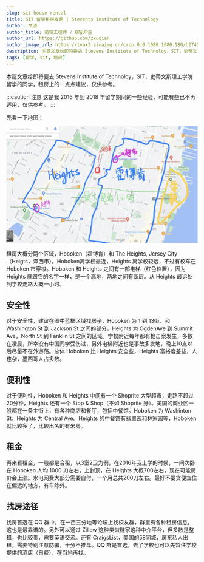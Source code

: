 ```yaml
---
slug: sit-house-rental
title: SIT 留学租房攻略 | Stevents Institute of Technology
author: 文涛
author_title: 前端工程师 / B站UP主
author_url: https://github.com/zxuqian
author_image_url: https://tvax3.sinaimg.cn/crop.0.0.1080.1080.180/b2745d44ly8g8s4muqeggj20u00u0n0k.jpg?KID=imgbed,tva&Expires=1582389585&ssig=EvXmyu%2FXsX
description: 本篇文章给即将要去 Stevens Institute of Technoloy，SIT，史蒂文斯理工学院留学的同学，租房上的一点点建议，仅供参考。
tags: [留学, sit, 租房]
---
```


本篇文章给即将要去 Stevens Institute of Technoloy，SIT，史蒂文斯理工学院留学的同学，租房上的一点点建议，仅供参考。

:::caution 注意
这是我 2016 年到 2018 年留学期间的一些经验，可能有些已不再适用，仅供参考。
:::

<!-- truncate -->

先看一下地图：

![sit租房地图](./img/2021-06-03-22-14-11.webp)

租房大概分两个区域，Hoboken（霍博肯）和 The Heights, Jersey City（Heigts，泽西市）。Hoboken离学校最近，Heights 离学校较远，不过有校车在 Hoboken 市穿梭。Hoboken 和 Heights 之间有一部电梯（红色位置），因为 Heights 就跟它的名字一样，是一个高地，两地之间有断层。从 Heights 最远处到学校走路大概一小时。

## 安全性

对于安全性，建议在图中蓝框区域找房子，Hoboken 为 1 到 13街，和 Washington St 到 Jackson St 之间的部分，Heights 为 OgdenAve 到 Summit Ave，North St 到 Fanklin St 之间的区域。学校附近每年都有枪击案发生，多数在凌晨，所幸没有中国同学受伤过，另外电梯附近也是事故多发地，晚上10点以后尽量不在外游荡。总体 Hoboken 比 Heights 安全些，Heights 富裕度差些，人也杂，墨西哥人占多数。

## 便利性

对于便利性，Hoboken 和 Heights 中间有一个 Shoprite 大型超市，走路不超过20分钟，Heights 还有一个 Stop & Shop（不如 Shoprite 好）。美国的商业区一般都在一条主街上，有各种商店和餐厅，包括中餐馆。Hoboken 为 Washinton St，Heights 为 Central Ave。Heights 的中餐馆有翡翠园和林家园等，Hoboken 就比较多了，比较出名的有米房。

## 租金

再来看租金，一般都是合租，以3室2卫为例，在2016年我上学的时候，一间次卧在 Hoboken 人均 1000 刀左右，上封顶，在 Heights 大概700左右，现在可能房价会上涨。水电网费大部分需要自付，一个月总共200刀左右。最好不要贪便宜住在偏远的地方，有车除外。

## 找房途径

找房首选在 QQ 群中，在一亩三分地等论坛上找校友群，群里有各种租房信息，这也是最靠谱的。另外可以通过 Zillow 这种类似链家这种中介平台，但多数是整租，也比较贵，需要英语交流。还有 CraigsList，美国的58同城，房东私人出租，需要特别注意防骗，十分不推荐。QQ 群是首选。去了学校也可以先暂住学校提供的酒店（自费），在当地再找。